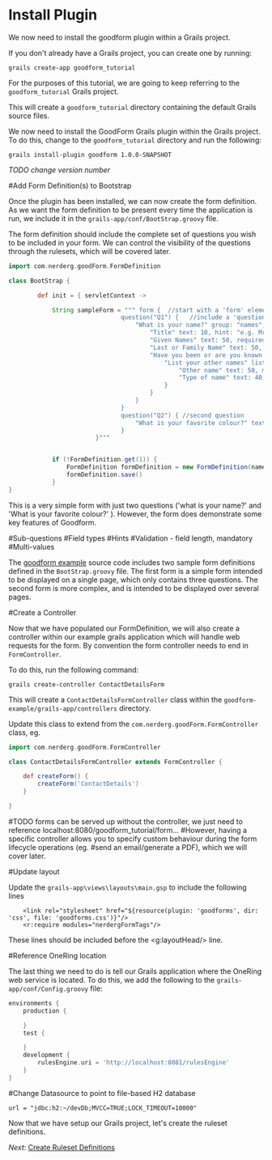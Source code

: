 # Install Plugin

We now need to install the goodform plugin within a Grails project.

If you don't already have a Grails project, you can create one by running:

    grails create-app goodform_tutorial

For the purposes of this tutorial, we are going to keep referring to the `goodform_tutorial` Grails project.

This will create a `goodform_tutorial` directory containing the default Grails source files.

We now need to install the GoodForm Grails plugin within the Grails project.  To do this, change to the `goodform_tutorial` directory and run the following:

    grails install-plugin goodform 1.0.0-SNAPSHOT

_TODO change version number_

#Add Form Definition(s) to Bootstrap

Once the plugin has been installed, we can now create the form definition.  As we want the form definition to be present
every time the application is run, we include it in the `grails-app/conf/BootStrap.groovy` file.

The form definition should include the complete set of questions you wish to be included in your form.  We can control the
visibility of the questions through the rulesets, which will be covered later.

```groovy
import com.nerderg.goodForm.FormDefinition

class BootStrap {

        def init = { servletContext ->

            String sampleForm = """ form {  //start with a 'form' element
                               question("Q1") {   //include a 'question' element with an identifier
                                   "What is your name?" group: "names", {
                                       "Title" text: 10, hint: "e.g. Mr, Mrs, Ms, Miss, Dr", suggest: "title", map: 'title'
                                       "Given Names" text: 50, required: true, map: 'givenNames'
                                       "Last or Family Name" text: 50, required: true, map: 'lastName'
                                       "Have you been or are you known by any other names?" hint: "e.g. maiden name, previous married name, alias, name at birth", map: 'hasAlias', {
                                           "List your other names" listOf: "aliases", {
                                               "Other name" text: 50, map: 'alias'
                                               "Type of name" text: 40, hint: "e.g maiden name", suggest: "nameType", map: 'aliasType'
                                           }
                                       }
                                   }
                               }
                               question("Q2") { //second question
                                   "What is your favorite colour?" text: 20, suggest: "colour", map: 'faveColour'
                               }
                        }"""


            if (!FormDefinition.get(1)) {
                FormDefinition formDefinition = new FormDefinition(name: 'ContactDetails', formDefinition: sampleForm, formVersion: 1)
                formDefinition.save()
            }
}
```

This is a very simple form with just two questions ('what is your name?' and 'What is your favorite colour?' ).  However, the form does demonstrate some key
features of Goodform.

#Sub-questions
#Field types
#Hints
#Validation - field length, mandatory
#Multi-values

The [goodform example]() source code includes two sample form definitions defined in the `BootStrap.groovy` file.  The first
form is a simple form intended to be displayed on a single page, which only contains three questions.  The second form is
more complex, and is intended to be displayed over several pages.

#Create a Controller

Now that we have populated our FormDefinition, we will also create a controller within our example grails application which
will handle web requests for the form. By convention the form controller needs to end in `FormController`.

To do this, run the following command:

    grails create-controller ContactDetailsForm

This will create a `ContactDetailsFormController` class within the `goodform-example/grails-app/controllers` directory.

Update this class to extend from the `com.nerderg.goodForm.FormController` class, eg.

```groovy
import com.nerderg.goodForm.FormController

class ContactDetailsFormController extends FormController {

    def createForm() {
        createForm('ContactDetails')
    }

}
```
#TODO forms can be served up without the controller, we just need to reference localhost:8080/goodform_tutorial/form...
#However, having a specific controller allows you to specify custom behaviour during the form lifecycle operations (eg.
#send an email/generate a PDF), which we will cover later.

#Update layout

Update the `grails-app\views\layouts\main.gsp` to include the following lines

```
    <link rel="stylesheet" href="${resource(plugin: 'goodforms', dir: 'css', file: 'goodforms.css')}"/>
    <r:require modules="nerdergFormTags"/>
```

These lines should be included before the <g:layoutHead/> line.



#Reference OneRing location

The last thing we need to do is tell our Grails application where the OneRing web service is located.  To do this, we
add the following to the `grails-app/conf/Config.groovy` file:

```groovy
environments {
    production {

    }
    test {

    }
    development {
        rulesEngine.uri = 'http://localhost:8081/rulesEngine'
    }
}
```

#Change Datasource to point to file-based H2 database

```
url = "jdbc:h2:~/devDb;MVCC=TRUE;LOCK_TIMEOUT=10000"
```


Now that we have setup our Grails project, let's create the ruleset definitions.

_Next_: [Create Ruleset Definitions](##04-CreateRulesetDefinitions.md##)